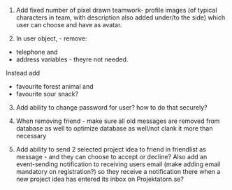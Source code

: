 1. Add fixed number of pixel drawn teamwork- profile images (of typical characters in team, with description also added under/to the side) which user can choose and have as avatar.



2. In user object, - remove: 
- telephone and 
- address variables - theyre not needed. 

Instead add 
- favourite forest animal and 
- favourite sour snack?



3. Add ability to change password for user? how to do that securely?



4. When removing friend - make sure all old messages are removed from database as well to optimize database as well/not clank it more than necessary












4. Add ability to send 2 selected project idea to friend in friendlist as message - and they can choose to accept or decline? Also add an event-sending notification to receiving users email (make adding email mandatory on registration?) so they receive a notification there when a new project idea has entered its inbox on Projektatorn.se?
